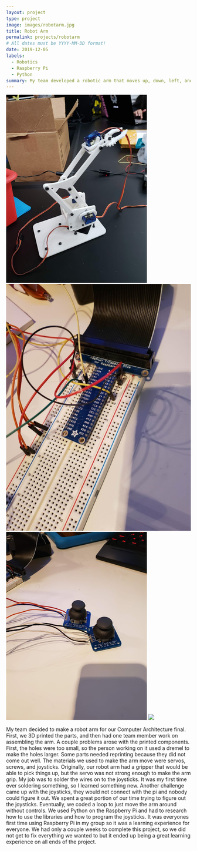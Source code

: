 ```yaml
---
layout: project
type: project
image: images/robotarm.jpg
title: Robot Arm
permalink: projects/robotarm
# All dates must be YYYY-MM-DD format!
date: 2019-12-05
labels:
  - Robotics
  - Raspberry Pi
  - Python
summary: My team developed a robotic arm that moves up, down, left, and right.
---
```


<div class="ui small rounded images">
  <img class="ui image" src="../images/3dprint.jpg">
  <img class="ui image" src="../images/pibreadboard.jpg">
  <img class="ui image" src="../images/joysticks.jpg">
  <img class="ui image" src="../images/robot1.png">
</div>

My team decided to make a robot arm for our Computer Architecture final. First, we 3D printed the parts, and then had one team member work on assembling the arm. A couple problems arose with the printed components. First, the holes were too small, so the person working on it used a dremel to make the holes larger. Some parts needed reprinting because they did not come out well. The materials we used to make the arm move were servos, screws, and joysticks. Originally, our robot arm had a gripper that would be able to pick things up, but the servo was not strong enough to make the arm grip. My job was to solder the wires on to the joysticks. It was my first time ever soldering something, so I learned something new. Another challenge came up with the joysticks, they would not connect with the pi and nobody could figure it out. We spent a great portion of our time trying to figure out the joysticks. Eventually, we coded a loop to just move the arm around without controls. We used Python on the Raspberry Pi and had to research how to use the libraries and how to program the joysticks. It was everyones first time using Raspberry Pi in my group so it was a learning experience for everyone. We had only a couple weeks to complete this project, so we did not get to fix everything we wanted to but it ended up being a great learning experience on all ends of the project.





